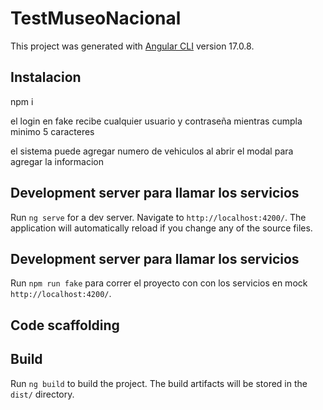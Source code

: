 # TestMuseoNacional

This project was generated with [Angular CLI](https://github.com/angular/angular-cli) version 17.0.8.


## Instalacion

npm i

el login en fake recibe cualquier usuario y contraseña mientras cumpla minimo 5 caracteres 

el sistema puede agregar numero de vehiculos al abrir el modal para agregar la informacion 

## Development server para llamar los servicios 

Run `ng serve` for a dev server. Navigate to `http://localhost:4200/`. The application will automatically reload if you change any of the source files.


## Development server para llamar los servicios 

Run `npm run fake` para correr el proyecto con con los servicios en mock `http://localhost:4200/`. 

## Code scaffolding


## Build

Run `ng build` to build the project. The build artifacts will be stored in the `dist/` directory.

